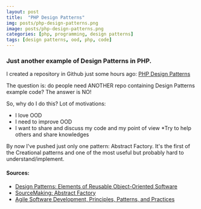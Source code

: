 ```yaml
---
layout: post
title:  "PHP Design Patterns"
img: posts/php-design-patterns.png
image: posts/php-design-patterns.png
categories: [php, programming, design patterns]
tags: [design patterns, ood, php, code]
---
```


### Just another example of Design Patterns in PHP.

I created a repository in Github just some hours ago: [PHP Design Patterns](https://github.com/Hyunk3l/php-design-patterns)

The question is: do people need ANOTHER repo containing Design Patterns example code? The answer is NO!

So, why do I do this? Lot of motivations:

* I love OOD
* I need to improve OOD
* I want to share and discuss my code and my point of view
*Try to help others and share knowledges

By now I've pushed just only one pattern: Abstract Factory. It's the first of the Creational patterns and one of the most useful but probably hard to understand/implement.


#### Sources:

* [Design Patterns: Elements of Reusable Object-Oriented Software](http://www.amazon.com/Design-Patterns-Elements-Reusable-Object-Oriented/dp/0201633612)
* [SourceMaking: Abstract Factory](https://sourcemaking.com/design_patterns/abstract_factory)
* [Agile Software Development, Principles, Patterns, and Practices](http://www.amazon.com/Software-Development-Principles-Patterns-Practices/dp/0135974445)